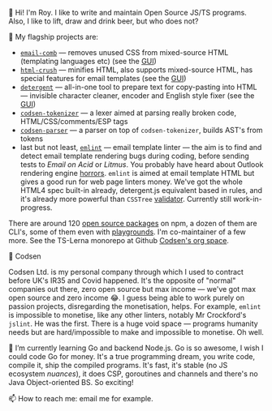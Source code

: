 👋 Hi! I'm Roy. I like to write and maintain Open Source JS/TS programs. Also, I like to lift, draw and drink beer, but who does not?

🔭 My flagship projects are:

- [`email-comb`](https://codsen.com/os/email-comb) — removes unused CSS from mixed-source HTML (templating languages etc) (see the [GUI](https://emailcomb.com))
- [`html-crush`](https://codsen.com/os/html-crush) — minifies HTML, also supports mixed-source HTML, has special features for email templates (see the [GUI](https://htmlcrush.com))
- [`detergent`](https://codsen.com/os/detergent) — all-in-one tool to prepare text for copy-pasting into HTML — invisible character cleaner, encoder and English style fixer (see the [GUI](https://detergent.io))
- [`codsen-tokenizer`](https://codsen.com/os/codsen-tokenizer) — a lexer aimed at parsing really broken code, HTML/CSS/comments/ESP tags
- [`codsen-parser`](https://codsen.com/os/codsen-parser) — a parser on top of `codsen-tokenizer`, builds AST's from tokens
- last but not least, [`emlint`](https://codsen.com/os/emlint) — email template linter — the aim is to find and detect email template rendering bugs during coding, before sending tests to _Email on Acid_ or _Litmus_. You probably have heard about Outlook rendering engine [horrors](https://www.caniemail.com/scoreboard/). `emlint` is aimed at email template HTML but gives a good run for web page linters money. We've got the whole HTML4 spec built-in already, detergent.js equivalent based in rules, and it's already more powerful than `CSSTree` [validator](https://csstree.github.io/docs/validator.html). Currently still work-in-progress.

There are around 120 [open source packages](https://codsen.com/os) on npm, a dozen of them are CLI's, some of them even with [playgrounds](https://codsen.com/os/play). I'm co-maintainer of a few more. See the TS-Lerna monorepo at Github [Codsen's org space](https://github.com/codsen/codsen).

💼 Codsen

Codsen Ltd. is my personal company through which I used to contract before UK's IR35 and Covid happened. It's the opposite of "normal" companies out there, zero open source but max income — we've got max open source and zero income 😂. I guess being able to work purely on passion projects, disregarding the monetisation, helps. For example, `emlint` is impossible to monetise, like any other linters, notably Mr Crockford's `jslint`. He was the first. There is a huge void space — programs humanity needs but are hard/impossible to make and impossible to monetise. Oh well.

🌱 I’m currently learning Go and backend Node.js. Go is so awesome, I wish I could code Go for money. It's a true programming dream, you write code, compile it, ship the compiled programs. It's fast, it's stable (no JS ecosystem _nuances_), it does CSP, goroutines and channels and there's no Java Object-oriented BS. So exciting!

📫 How to reach me: email me for example.
